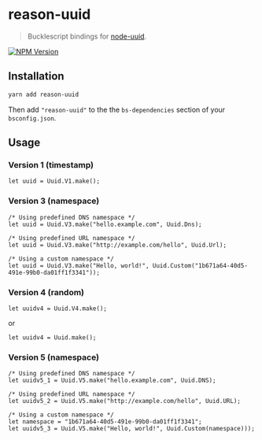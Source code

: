 # reason-uuid

> Bucklescript bindings for [node-uuid](https://github.com/kelektiv/node-uuid).

[![NPM Version](https://img.shields.io/npm/v/reason-uuid.svg)](https://npmjs.org/package/reason-uuid)

## Installation

```sh
yarn add reason-uuid
```

Then add `"reason-uuid"` to the the `bs-dependencies` section of your `bsconfig.json`.

## Usage

### Version 1 (timestamp)

```reason
let uuid = Uuid.V1.make();
```

### Version 3 (namespace)

```reason
/* Using predefined DNS namespace */
let uuid = Uuid.V3.make("hello.example.com", Uuid.Dns);

/* Using predefined URL namespace */
let uuid = Uuid.V3.make("http://example.com/hello", Uuid.Url);

/* Using a custom namespace */
let uuid = Uuid.V3.make("Hello, world!", Uuid.Custom("1b671a64-40d5-491e-99b0-da01ff1f3341"));
```

### Version 4 (random)

```reason
let uuidv4 = Uuid.V4.make();
```

or

```reason
let uuidv4 = Uuid.make();
```

### Version 5 (namespace)

```reason
/* Using predefined DNS namespace */
let uuidv5_1 = Uuid.V5.make("hello.example.com", Uuid.DNS);

/* Using predefined URL namespace */
let uuidv5_2 = Uuid.V5.make("http://example.com/hello", Uuid.URL);

/* Using a custom namespace */
let namespace = "1b671a64-40d5-491e-99b0-da01ff1f3341";
let uuidv5_3 = Uuid.V5.make("Hello, world!", Uuid.Custom(namespace)));
```

